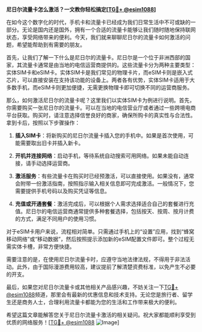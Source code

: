 **尼日尔流量卡怎么激活？一文教你轻松搞定[[TG💪+ @esim1088](https://t.me/s/esim1088)]**

在如今这个数字化的时代，手机卡和流量卡已经成为我们日常生活中不可或缺的一部分。无论是国内还是国外，拥有一个合适的流量卡能够让我们随时随地保持联网状态，享受网络带来的便利。今天，我们就来聊聊尼日尔的流量卡如何激活的问题，希望能帮助到有需要的朋友。

首先，让我们了解一下什么是尼日尔的流量卡。尼日尔是一个位于非洲西部的国家，其流量卡通常是由当地的电信运营商提供的。这些流量卡分为两种主要类型：实体SIM卡和eSIM卡。实体SIM卡是我们常见的物理卡片，而eSIM卡则是嵌入式芯片，可以直接安装在支持该功能的设备上。两者各有优势，实体SIM卡适用于大多数手机，而eSIM卡则更加便捷，无需更换物理卡即可切换不同的运营商服务。

那么，如何激活尼日尔的流量卡呢？这里我们以实体SIM卡为例进行说明。首先，你需要购买一张尼日尔的流量卡。可以在当地的电信营业厅或者通过一些跨境电商平台获取。购买时，请注意选择信誉良好的商家，确保所购卡的真实性与合法性。拿到卡后，按照以下步骤操作：

1. **插入SIM卡**：将新购买的尼日尔流量卡插入您的手机中。如果是首次使用，可能需要取出旧卡并插入新卡。

2. **开机并连接网络**：启动手机，等待系统自动搜索可用网络。如果未能自动连接，请手动选择运营商。

3. **激活服务**：有些流量卡在购买时已经预激活，可以直接使用。如果没有，通常会附带一份激活指南，按照指示输入相关信息即可完成激活。一般情况下，您需要提供手机号码以及购买凭证等信息。

4. **充值或开通套餐**：激活完成后，可以根据个人需求选择适合自己的套餐进行充值。尼日尔的电信运营商通常提供多种套餐选择，包括按天、按周、按月计费的方式，满足不同用户的使用习惯。

对于eSIM卡用户来说，流程相对简单。只需通过手机上的“设置”应用，找到“蜂窝移动网络”或“移动数据”，然后按照提示添加新的eSIM配置文件即可。整个过程无需实体卡槽，非常方便快捷。

需要注意的是，在使用尼日尔流量卡时，应遵守当地法律法规，不得用于非法活动。此外，由于国际漫游费用较高，建议提前了解清楚资费标准，以免产生不必要的开支。

最后，如果您对尼日尔流量卡或其他相关产品感兴趣，不妨关注一下[TG💪+ @esim1088](https://t.me/s/esim1088)频道，那里会有最新的优惠信息和技术支持。无论您是旅行者、留学生还是商务人士，合理利用流量卡都能为您的生活和工作带来极大的便利。

希望这篇文章能解答您关于尼日尔流量卡激活的相关疑问。祝大家都能顺利享受到优质的网络服务！[[TG💪+ @esim1088](https://t.me/s/esim1088) ![Image](https://i.postimg.cc/4NQfJmqS/Snipaste-2025-05-13-00-14-12.png)]
